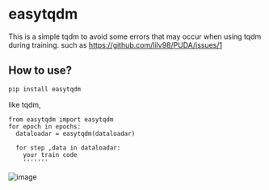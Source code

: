 # easytqdm
This is a simple tqdm to avoid some errors that may occur when using tqdm during training.
such as https://github.com/lilv98/PUDA/issues/1


## How to use?
```bash
pip install easytqdm
```

like tqdm,
```
from easytqdm import easytqdm
for epoch in epochs:
  dataloadar = easytqdm(dataloadar)

  for step ,data in dataloadar:
    your train code
    '''''''
```
![image](https://github.com/clearlyzerolxd/easytqdm/assets/128237886/c68aef96-b3f3-4768-b787-7c6dff231cb5)
